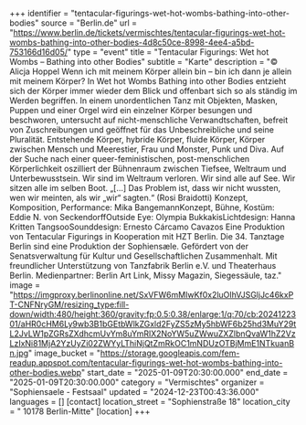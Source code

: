 +++
identifier = "tentacular-figurings-wet-hot-wombs-bathing-into-other-bodies"
source = "Berlin.de"
url = "https://www.berlin.de/tickets/vermischtes/tentacular-figurings-wet-hot-wombs-bathing-into-other-bodies-4d8c50ce-8998-4ee4-a5bd-753166d16d05/"
type = "event"
title = "Tentacular Figurings: Wet hot Wombs – Bathing into other Bodies"
subtitle = "Karte"
description = "© Alicja Hoppel
Wenn ich mit meinem Körper allein bin – bin ich dann je allein mit meinem Körper?
In Wet hot Wombs Bathing into other Bodies entzieht sich der Körper immer wieder dem Blick und offenbart sich so als ständig im Werden begriffen. In einem unordentlichen Tanz mit Objekten, Masken, Puppen und einer Orgel wird ein einzelner Körper besungen und beschworen, untersucht auf nicht-menschliche Verwandtschaften, befreit von Zuschreibungen und geöffnet für das Unbeschreibliche und seine Pluralität. Entstehende Körper, hybride Körper, fluide Körper, Körper zwischen Mensch und Meerestier, Frau und Monster, Punk und Diva. Auf der Suche nach einer queer-feministischen, post-menschlichen Körperlichkeit oszilliert der Bühnenraum zwischen Tiefsee, Weltraum und Unterbewusstsein.
Wir sind im Weltraum verloren. Wir sind alle auf See. Wir sitzen alle im selben Boot.
„[...] Das Problem ist, dass wir nicht wussten, wen wir meinten, als wir „wir“ sagten.“ (Rosi Braidotti)
Konzept, Komposition, Performance: Mika BangemannKonzept, Bühne, Kostüm: Eddie N. von SeckendorffOutside Eye: Olympia BukkakisLichtdesign: Hanna Kritten TangsooSounddesign: Ernesto Cárcamo Cavazos
Eine Produktion von Tentacular Figurings in Kooperation mit HZT Berlin. Die 34. Tanztage Berlin sind eine Produktion der Sophiensæle. Gefördert von der Senatsverwaltung für Kultur und Gesellschaftlichen Zusammenhalt. Mit freundlicher Unterstützung von Tanzfabrik Berlin e.V. und Theaterhaus Berlin. Medienpartner: Berlin Art Link, Missy Magazin, Siegessäule, taz."
image = "https://imgproxy.berlinonline.net/SxVFW6mMIwKf0x2luOIhVJSGljJc46kxPT-CNFNryGM/resizing_type:fill-down/width:480/height:360/gravity:fp:0.5:0.38/enlarge:1/q:70/cb:2024122301/aHR0cHM6Ly9wb3B1bGEtbWlkZGxld2FyZS5zMy5hbWF6b25hd3MuY29tL2JvLW1pZGRsZXdhcmUvYm8uYmRlX2NoYW5uZWwuZXZlbnQvaW1hZ2VzLzIxNi81MjA2YzUyZi02ZWYyLThiNjQtZmRkOC1mNDUzOTBjMmE1NTkuanBn.jpg"
image_bucket = "https://storage.googleapis.com/fem-readup.appspot.com/tentacular-figurings-wet-hot-wombs-bathing-into-other-bodies.webp"
start_date = "2025-01-09T20:30:00.000"
end_date = "2025-01-09T20:30:00.000"
category = "Vermischtes"
organizer = "Sophiensaele - Festsaal"
updated = "2024-12-23T00:43:36.000"
languages = []
[contact]
location_street = "Sophienstraße 18"
location_city = " 10178 Berlin-Mitte"
[location]
+++